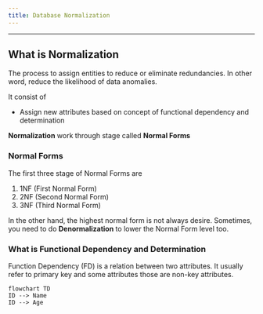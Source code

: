 ```yaml
---
title: Database Normalization
---
```

----

## What is Normalization
The process to assign entities to reduce or eliminate redundancies. In other word, reduce the likelihood of data anomalies.

It consist of 
- Assign new attributes based on concept of functional dependency and determination 

**Normalization** work through stage called **Normal Forms** 

### Normal Forms

The first three stage of Normal Forms are

1. 1NF (First Normal Form)
2. 2NF (Second Normal Form)
3. 3NF (Third Normal Form)


In the other hand, the highest normal form is not always desire. Sometimes, you need to do **Denormalization** to lower the Normal Form level too.


### What is Functional Dependency and Determination

Function Dependency (FD) is a relation between two attributes. It usually refer to primary key and some attributes those are non-key attributes.

```mermaid
flowchart TD
ID --> Name
ID --> Age
```

